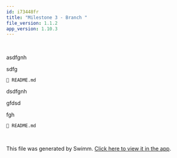 ```yaml
---
id: i73448fr
title: "Milestone 3 - Branch "
file_version: 1.1.2
app_version: 1.10.3
---
```


<br/>

asdfgnh

sdfg

`📄 README.md`

dsdfgnh

gfdsd

fgh

`📄 README.md`

<br/>

This file was generated by Swimm. [Click here to view it in the app](http://localhost:5000/repos/Z2l0aHViJTNBJTNBTm9hUmVwbyUzQSUzQU5vYW96ZXI=/docs/i73448fr).

